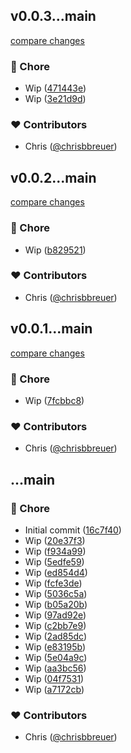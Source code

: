 
## v0.0.3...main

[compare changes](https://github.com/stacksjs/besting/compare/v0.0.3...main)

### 🏡 Chore

- Wip ([471443e](https://github.com/stacksjs/besting/commit/471443e))
- Wip ([3e21d9d](https://github.com/stacksjs/besting/commit/3e21d9d))

### ❤️ Contributors

- Chris ([@chrisbbreuer](https://github.com/chrisbbreuer))

## v0.0.2...main

[compare changes](https://github.com/stacksjs/besting/compare/v0.0.2...main)

### 🏡 Chore

- Wip ([b829521](https://github.com/stacksjs/besting/commit/b829521))

### ❤️ Contributors

- Chris ([@chrisbbreuer](https://github.com/chrisbbreuer))

## v0.0.1...main

[compare changes](https://github.com/stacksjs/besting/compare/v0.0.1...main)

### 🏡 Chore

- Wip ([7fcbbc8](https://github.com/stacksjs/besting/commit/7fcbbc8))

### ❤️ Contributors

- Chris ([@chrisbbreuer](https://github.com/chrisbbreuer))

## ...main


### 🏡 Chore

- Initial commit ([16c7f40](https://github.com/stacksjs/besting/commit/16c7f40))
- Wip ([20e37f3](https://github.com/stacksjs/besting/commit/20e37f3))
- Wip ([f934a99](https://github.com/stacksjs/besting/commit/f934a99))
- Wip ([5edfe59](https://github.com/stacksjs/besting/commit/5edfe59))
- Wip ([ed854d4](https://github.com/stacksjs/besting/commit/ed854d4))
- Wip ([fcfe3de](https://github.com/stacksjs/besting/commit/fcfe3de))
- Wip ([5036c5a](https://github.com/stacksjs/besting/commit/5036c5a))
- Wip ([b05a20b](https://github.com/stacksjs/besting/commit/b05a20b))
- Wip ([97ad92e](https://github.com/stacksjs/besting/commit/97ad92e))
- Wip ([c2bb7e9](https://github.com/stacksjs/besting/commit/c2bb7e9))
- Wip ([2ad85dc](https://github.com/stacksjs/besting/commit/2ad85dc))
- Wip ([e83195b](https://github.com/stacksjs/besting/commit/e83195b))
- Wip ([5e04a9c](https://github.com/stacksjs/besting/commit/5e04a9c))
- Wip ([aa3bc56](https://github.com/stacksjs/besting/commit/aa3bc56))
- Wip ([04f7531](https://github.com/stacksjs/besting/commit/04f7531))
- Wip ([a7172cb](https://github.com/stacksjs/besting/commit/a7172cb))

### ❤️ Contributors

- Chris ([@chrisbbreuer](https://github.com/chrisbbreuer))

